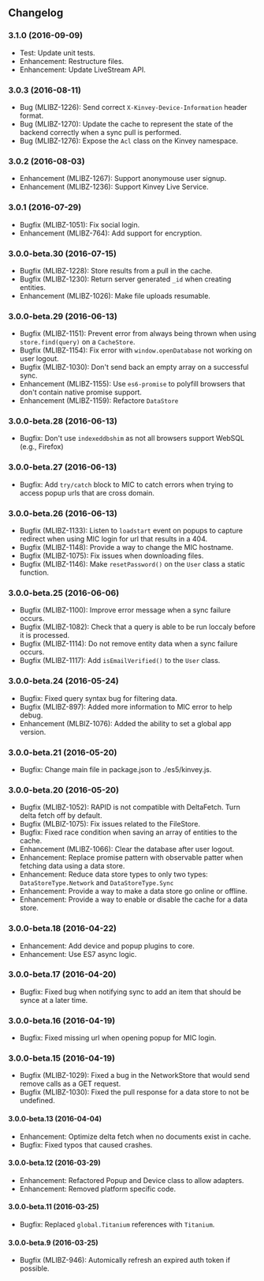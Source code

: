 ## Changelog
### 3.1.0 (2016-09-09)
* Test: Update unit tests.
* Enhancement: Restructure files.
* Enhancement: Update LiveStream API.

### 3.0.3 (2016-08-11)
* Bug (MLIBZ-1226): Send correct `X-Kinvey-Device-Information` header format.
* Bug (MLIBZ-1270): Update the cache to represent the state of the backend correctly when a sync pull is performed.
* Bug (MLIBZ-1276): Expose the `Acl` class on the Kinvey namespace.

### 3.0.2 (2016-08-03)
* Enhancement (MLIBZ-1267): Support anonymouse user signup.
* Enhancement (MLIBZ-1236): Support Kinvey Live Service.

### 3.0.1 (2016-07-29)
* Bugfix (MLIBZ-1051): Fix social login.
* Enhancement (MLIBZ-764): Add support for encryption.

### 3.0.0-beta.30 (2016-07-15)
* Bugfix (MLIBZ-1228): Store results from a pull in the cache.
* Bugfix (MLIBZ-1230): Return server generated `_id` when creating entities.
* Enhancement (MLIBZ-1026): Make file uploads resumable.

### 3.0.0-beta.29 (2016-06-13)
* Bugfix (MLIBZ-1151): Prevent error from always being thrown when using `store.find(query)` on a `CacheStore`.
* Bugfix (MLIBZ-1154): Fix error with `window.openDatabase` not working on user logout.
* Bugfix (MLIBZ-1030): Don't send back an empty array on a successful sync.
* Enhancement (MLIBZ-1155): Use `es6-promise` to polyfill browsers that don't contain native promise support.
* Enhancement (MLIBZ-1159): Refactore `DataStore`

### 3.0.0-beta.28 (2016-06-13)
* Bugfix: Don't use `indexeddbshim` as not all browsers support WebSQL (e.g., Firefox)

### 3.0.0-beta.27 (2016-06-13)
* Bugfix: Add `try/catch` block to MIC to catch errors when trying to access popup urls that are cross domain.

### 3.0.0-beta.26 (2016-06-13)
* Bugfix (MLIBZ-1133): Listen to `loadstart` event on popups to capture redirect when using MIC login for url that results in a 404.
* Bugfix (MLIBZ-1148): Provide a way to change the MIC hostname.
* Bugfix (MLIBZ-1075): Fix issues when downloading files.
* Bugfix (MLIBZ-1146): Make `resetPassword()` on the `User` class a static function.

### 3.0.0-beta.25 (2016-06-06)
* Bugfix (MLIBZ-1100): Improve error message when a sync failure occurs.
* Bugfix (MLIBZ-1082): Check that a query is able to be run loccaly before it is processed.
* Bugfix (MLIBZ-1114): Do not remove entity data when a sync failure occurs.
* Bugfix (MLIBZ-1117): Add `isEmailVerified()` to the `User` class.

### 3.0.0-beta.24 (2016-05-24)
* Bugfix: Fixed query syntax bug for filtering data.
* Bugfix (MLIBZ-897): Added more information to MIC error to help debug.
* Enhancement (MLBIZ-1076): Added the ability to set a global app version.

### 3.0.0-beta.21 (2016-05-20)
* Bugfix: Change main file in package.json to ./es5/kinvey.js.

### 3.0.0-beta.20 (2016-05-20)
* Bugfix (MLIBZ-1052): RAPID is not compatible with DeltaFetch. Turn delta fetch off by default.
* Bugfix (MLBIZ-1075): Fix issues related to the FileStore.
* Bugfix: Fixed race condition when saving an array of entities to the cache.
* Enhancement (MLIBZ-1066): Clear the database after user logout.
* Enhancement: Replace promise pattern with observable patter when fetching data using a data store.
* Enhancement: Reduce data store types to only two types: `DataStoreType.Network` and `DataStoreType.Sync`
* Enhancement: Provide a way to make a data store go online or offline.
* Enhancement: Provide a way to enable or disable the cache for a data store.

### 3.0.0-beta.18 (2016-04-22)
* Enhancement: Add device and popup plugins to core.
* Enhancement: Use ES7 async logic.

### 3.0.0-beta.17 (2016-04-20)
* Bugfix: Fixed bug when notifying sync to add an item that should be synce at a later time.

### 3.0.0-beta.16 (2016-04-19)
* Bugfix: Fixed missing url when opening popup for MIC login.

### 3.0.0-beta.15 (2016-04-19)
* Bugfix (MLIBZ-1029): Fixed a bug in the NetworkStore that would send remove calls as a GET request.
* Bugfix (MLIBZ-1030): Fixed the pull response for a data store to not be undefined.

#### 3.0.0-beta.13 (2016-04-04)
* Enhancement: Optimize delta fetch when no documents exist in cache.
* Bugfix: Fixed typos that caused crashes.

#### 3.0.0-beta.12 (2016-03-29)
* Enhancement: Refactored Popup and Device class to allow adapters.
* Enhancement: Removed platform specific code.

#### 3.0.0-beta.11 (2016-03-25)
* Bugfix: Replaced `global.Titanium` references with `Titanium`.

#### 3.0.0-beta.9 (2016-03-25)
* Bugfix (MLIBZ-946): Automically refresh an expired auth token if possible.
